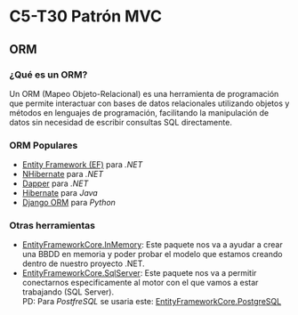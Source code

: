 # C5-T30 Patrón MVC
## ORM
### ¿Qué es un ORM?
Un ORM (Mapeo Objeto-Relacional) es una herramienta de programación que permite interactuar con bases de datos relacionales utilizando objetos y métodos en lenguajes de programación, facilitando la manipulación de datos sin necesidad de escribir consultas SQL directamente.

### ORM Populares
- [Entity Framework (EF)](https://www.nuget.org/packages/Microsoft.EntityFrameworkCore/7.0.10) para *.NET*
- [NHibernate](https://nhibernate.info/) para *.NET*
- [Dapper](https://www.learndapper.com/) para *.NET*
- [Hibernate](https://hibernate.org/) para *Java*
- [Django ORM](https://docs.djangoproject.com/en/4.2/topics/db/queries/) para *Python*

### Otras herramientas
- [EntityFrameworkCore.InMemory](https://www.nuget.org/packages/Microsoft.EntityFrameworkCore.InMemory/7.0.10): Este paquete nos va a ayudar a crear una BBDD en memoria y poder probar el modelo que estamos creando dentro de nuestro proyecto .NET.
- [EntityFrameworkCore.SqlServer](https://www.nuget.org/packages/Microsoft.EntityFrameworkCore.SqlServer/7.0.10): Este paquete nos va a permitir conectarnos especificamente al motor con el que vamos a estar trabajando (SQL Server).<br>
PD: Para *PostfreSQL* se usaria este: [EntityFrameworkCore.PostgreSQL](https://www.nuget.org/packages/Npgsql.EntityFrameworkCore.PostgreSQL/)